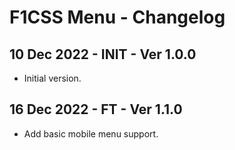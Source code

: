 # F1CSS Menu - Changelog

## 10 Dec 2022 - INIT - Ver 1.0.0
  - Initial version.

## 16 Dec 2022 - FT - Ver 1.1.0
  - Add basic mobile menu support.
